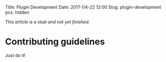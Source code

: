 Title: Plugin Development
Date: 2017-04-22 12:00
Slug: plugin-development
pcs: hidden

*This article is a stub and not yet finished.*

# Contributing guidelines
Just do it!

